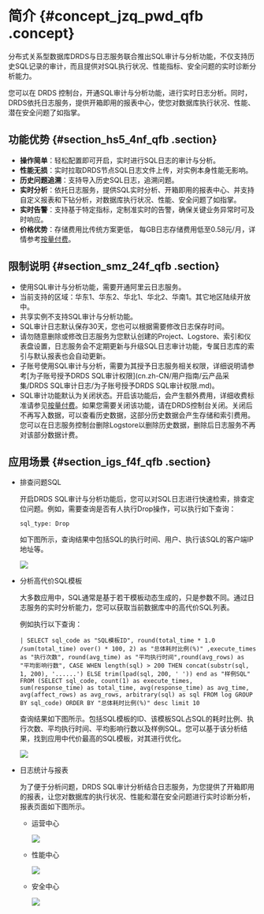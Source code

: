 # 简介 {#concept_jzq_pwd_qfb .concept}

分布式关系型数据库DRDS与日志服务联合推出SQL审计与分析功能，不仅支持历史SQL记录的审计，而且提供对SQL执行状况、性能指标、安全问题的实时诊断分析能力。

您可以在 DRDS 控制台，开通SQL审计与分析功能，进行实时日志分析。同时，DRDS依托日志服务，提供开箱即用的报表中心，使您对数据库执行状况、性能、潜在安全问题了如指掌。

## 功能优势 {#section_hs5_4nf_qfb .section}

-   **操作简单**：轻松配置即可开启，实时进行SQL日志的审计与分析。
-   **性能无损**：实时拉取DRDS节点SQL日志文件上传，对实例本身性能无影响。
-   **历史问题追溯**：支持导入历史SQL日志，追溯问题。
-   **实时分析**：依托日志服务，提供SQL实时分析、开箱即用的报表中心、并支持自定义报表和下钻分析，对数据库执行状况、性能、安全问题了如指掌。
-   **实时告警**：支持基于特定指标，定制准实时的告警，确保关键业务异常时可及时响应。
-   **价格优势**：存储费用比传统方案更低， 每GB日志存储费用低至0.58元/月，详情参考[按量付费](../../../../cn.zh-CN/产品定价/按量付费.md)。

## 限制说明 {#section_smz_24f_qfb .section}

-   使用SQL审计与分析功能，需要开通阿里云日志服务。
-   当前支持的区域：华东1、华东2、华北1、华北2、华南1。其它地区陆续开放中。
-   共享实例不支持SQL审计与分析功能。
-   SQL审计日志默认保存30天，您也可以根据需要修改日志保存时间。
-   请勿随意删除或修改日志服务为您默认创建的Project、Logstore、索引和仪表盘设置，日志服务会不定期更新与升级SQL日志审计功能，专属日志库的索引与默认报表也会自动更新。
-   子账号使用SQL审计与分析，需要为其授予日志服务相关权限，详细说明请参考[为子账号授予DRDS SQL审计权限](cn.zh-CN/用户指南/云产品采集/DRDS SQL审计日志/为子账号授予DRDS SQL审计权限.md)。
-   SQL审计功能默认为关闭状态。开启该功能后，会产生额外费用，详细收费标准请参见[按量付费](../../../../cn.zh-CN/产品定价/按量付费.md)。如果您需要关闭该功能，请在DRDS控制台关闭。关闭后不再写入数据，可以查看历史数据，这部分历史数据会产生存储和索引费用。您可以在日志服务控制台删除Logstore以删除历史数据，删除后日志服务不再对该部分数据计费。

## 应用场景 {#section_igs_f4f_qfb .section}

-   排查问题SQL

    开启DRDS SQL审计与分析功能后，您可以对SQL日志进行快速检索，排查定位问题。例如，需要查询是否有人执行Drop操作，可以执行如下查询：

    ```
    sql_type: Drop
    ```

    如下图所示，查询结果中包括SQL的执行时间、用户、执行该SQL的客户端IP地址等。

    ![](http://static-aliyun-doc.oss-cn-hangzhou.aliyuncs.com/assets/img/40469/155920364421159_zh-CN.png)

-   分析高代价SQL模板

    大多数应用中，SQL通常是基于若干模板动态生成的，只是参数不同。通过日志服务的实时分析能力，您可以获取当前数据库中的高代价SQL列表。

    例如执行以下查询：

    ```
    | SELECT sql_code as "SQL模板ID", round(total_time * 1.0 /sum(total_time) over() * 100, 2) as "总体耗时比例(%)" ,execute_times as "执行次数", round(avg_time) as "平均执行时间",round(avg_rows) as "平均影响行数", CASE WHEN length(sql) > 200 THEN concat(substr(sql, 1, 200), '......') ELSE trim(lpad(sql, 200, ' ')) end as "样例SQL" FROM (SELECT sql_code, count(1) as execute_times, sum(response_time) as total_time, avg(response_time) as avg_time, avg(affect_rows) as avg_rows, arbitrary(sql) as sql FROM log GROUP BY sql_code) ORDER BY "总体耗时比例(%)" desc limit 10 
    ```

    查询结果如下图所示。包括SQL模板的ID、该模板SQL占SQL的耗时比例、执行次数、平均执行时间、平均影响行数以及样例SQL。您可以基于该分析结果，找到应用中代价最高的SQL模板，对其进行优化。

    ![](http://static-aliyun-doc.oss-cn-hangzhou.aliyuncs.com/assets/img/40469/155920364421160_zh-CN.png)

-   日志统计与报表

    为了便于分析问题，DRDS SQL审计分析结合日志服务，为您提供了开箱即用的报表，让您对数据库的执行状况、性能和潜在安全问题进行实时诊断分析，报表页面如下图所示。

    -   运营中心

        ![](http://static-aliyun-doc.oss-cn-hangzhou.aliyuncs.com/assets/img/40469/155920364421232_zh-CN.png)

    -   性能中心

        ![](http://static-aliyun-doc.oss-cn-hangzhou.aliyuncs.com/assets/img/40469/155920364421161_zh-CN.png)

    -   安全中心

        ![](http://static-aliyun-doc.oss-cn-hangzhou.aliyuncs.com/assets/img/40469/155920364421233_zh-CN.png)


